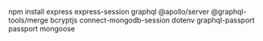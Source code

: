 npm install express express-session graphql @apollo/server @graphql-tools/merge bcryptjs connect-mongodb-session dotenv graphql-passport passport mongoose